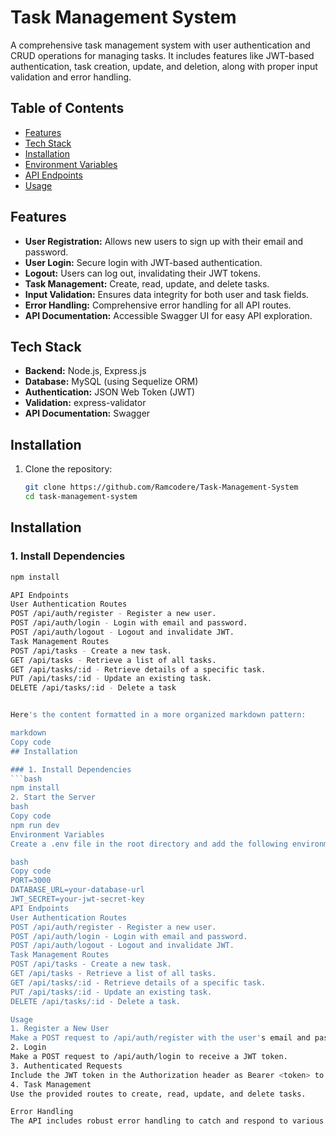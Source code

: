 # Task Management System

A comprehensive task management system with user authentication and CRUD operations for managing tasks. It includes features like JWT-based authentication, task creation, update, and deletion, along with proper input validation and error handling.

## Table of Contents
- [Features](#features)
- [Tech Stack](#tech-stack)
- [Installation](#installation)
- [Environment Variables](#environment-variables)
- [API Endpoints](#api-endpoints)
- [Usage](#usage)

## Features
- **User Registration:** Allows new users to sign up with their email and password.
- **User Login:** Secure login with JWT-based authentication.
- **Logout:** Users can log out, invalidating their JWT tokens.
- **Task Management:** Create, read, update, and delete tasks.
- **Input Validation:** Ensures data integrity for both user and task fields.
- **Error Handling:** Comprehensive error handling for all API routes.
- **API Documentation:** Accessible Swagger UI for easy API exploration.

## Tech Stack
- **Backend:** Node.js, Express.js
- **Database:** MySQL (using Sequelize ORM)
- **Authentication:** JSON Web Token (JWT)
- **Validation:** express-validator
- **API Documentation:** Swagger

## Installation

1. Clone the repository:
   ```bash
   git clone https://github.com/Ramcodere/Task-Management-System
   cd task-management-system

## Installation

### 1. Install Dependencies
```bash
npm install

API Endpoints
User Authentication Routes
POST /api/auth/register - Register a new user.
POST /api/auth/login - Login with email and password.
POST /api/auth/logout - Logout and invalidate JWT.
Task Management Routes
POST /api/tasks - Create a new task.
GET /api/tasks - Retrieve a list of all tasks.
GET /api/tasks/:id - Retrieve details of a specific task.
PUT /api/tasks/:id - Update an existing task.
DELETE /api/tasks/:id - Delete a task


Here's the content formatted in a more organized markdown pattern:

markdown
Copy code
## Installation

### 1. Install Dependencies
```bash
npm install
2. Start the Server
bash
Copy code
npm run dev
Environment Variables
Create a .env file in the root directory and add the following environment variables:

bash
Copy code
PORT=3000
DATABASE_URL=your-database-url
JWT_SECRET=your-jwt-secret-key
API Endpoints
User Authentication Routes
POST /api/auth/register - Register a new user.
POST /api/auth/login - Login with email and password.
POST /api/auth/logout - Logout and invalidate JWT.
Task Management Routes
POST /api/tasks - Create a new task.
GET /api/tasks - Retrieve a list of all tasks.
GET /api/tasks/:id - Retrieve details of a specific task.
PUT /api/tasks/:id - Update an existing task.
DELETE /api/tasks/:id - Delete a task.

Usage
1. Register a New User
Make a POST request to /api/auth/register with the user's email and password.
2. Login
Make a POST request to /api/auth/login to receive a JWT token.
3. Authenticated Requests
Include the JWT token in the Authorization header as Bearer <token> to access protected routes.
4. Task Management
Use the provided routes to create, read, update, and delete tasks.

Error Handling
The API includes robust error handling to catch and respond to various error scenarios.


